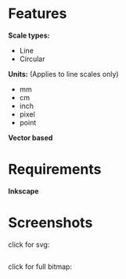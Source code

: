 # Features #

**Scale types:**
  * Line
  * Circular

**Units:** (Applies to line scales only)
  * mm
  * cm
  * inch
  * pixel
  * point

**Vector based**

# Requirements #

**Inkscape**

# Screenshots #

click for svg:

![![](http://inkscapescalegenerator.googlecode.com/svn/wiki/screenshots/exampleScaleThumb.png)](http://inkscapescalegenerator.googlecode.com/svn/wiki/screenshots/exampleScale.svg)

click for full bitmap:

![![](http://inkscapescalegenerator.googlecode.com/svn/wiki/screenshots/linuxThumb.png)](http://inkscapescalegenerator.googlecode.com/svn/wiki/screenshots/linux.png)

![![](http://inkscapescalegenerator.googlecode.com/svn/wiki/screenshots/windowsThumb.png)](http://inkscapescalegenerator.googlecode.com/svn/wiki/screenshots/windows.png)